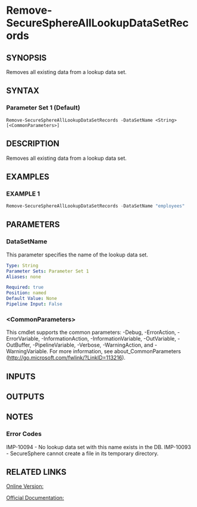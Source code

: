 ﻿# Remove-SecureSphereAllLookupDataSetRecords

## SYNOPSIS
Removes all existing data from a lookup data set.

## SYNTAX

### Parameter Set 1 (Default)
```
Remove-SecureSphereAllLookupDataSetRecords -DataSetName <String> [<CommonParameters>]
```

## DESCRIPTION
Removes all existing data from a lookup data set.

## EXAMPLES

### EXAMPLE 1

```powershell
Remove-SecureSphereAllLookupDataSetRecords -DataSetName "employees"
```

## PARAMETERS

### DataSetName
This parameter specifies the name of the lookup data set.

```yaml
Type: String
Parameter Sets: Parameter Set 1
Aliases: none

Required: true
Position: named
Default Value: None
Pipeline Input: False
```

### \<CommonParameters\>
This cmdlet supports the common parameters: -Debug, -ErrorAction, -ErrorVariable, -InformationAction, -InformationVariable, -OutVariable, -OutBuffer, -PipelineVariable, -Verbose, -WarningAction, and -WarningVariable. For more information, see about_CommonParameters (http://go.microsoft.com/fwlink/?LinkID=113216).

## INPUTS

## OUTPUTS

## NOTES

### Error Codes
IMP-10094 - No lookup data set with this name exists in the DB.
IMP-10093 - SecureSphere cannot create a file in its temporary directory.

## RELATED LINKS

[Online Version:](https://github.com/akshinmustafayev/SecureSpherePS/tree/master/Documentation)

[Official Documentation:](https://docs.imperva.com/bundle/v13.6-api-reference-guide/page/61649.htm)



